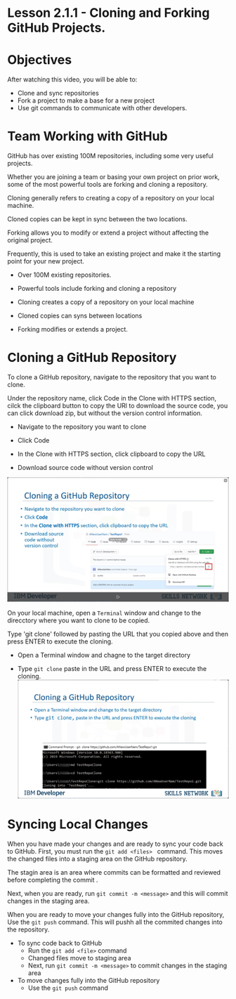 # Lesson 2.1.1 - Cloning and Forking GitHub Projects.

# Objectives

After watching this video, you will be able to:
- Clone and sync repositories
- Fork a project to make a base for a new project
- Use git commands to communicate with other developers.

# Team Working with GitHub

GitHub has over existing 100M repositories, including some very useful projects. 

Whether you are joining a team or basing your own project on prior work, some of the most powerful tools are forking and cloning a repository. 

Cloning generally refers to creating a copy of a repository on your local machine.

Cloned copies can be kept in sync between the two locations. 

Forking allows you to modify or extend a project without affecting the original project. 

Frequently, this is used to take an existing project and make it the starting point for your new project. 

- Over 100M existing repositories.

- Powerful tools include forking and cloning a repository
- Cloning creates a copy of a repository on your local machine
- Cloned copies can syns between locations
- Forking modifies or extends a project. 

# Cloning a GitHub Repository

To clone a GitHub repository, navigate to the repository that you want to clone. 

 Under the repository name, click Code in the Clone with HTTPS section, cilck the clipboard button to copy the URl to download the source code, you can click download zip, but without the version control information. 

- Navigate to the repository you want to clone

- Click Code
- In the Clone with HTTPS section, click clipboard to copy the URL
- Download source code without version control 


![alt text](image/Lesson_2_1_4/1.png)

On your local machine, open a `Terminal` window and change to the direcctory where you want to clone to be copied. 

Type 'git clone' followed by pasting the URL that you copied above and then press ENTER to execute the cloning.

- Open a Terminal window and chagne to the target directory

- Type `git clone` paste in the URL and press ENTER to execute the cloning.
![alt text](image/Lesson_2_1_4/2.png)

# Syncing Local Changes

 When you have made your changes and are ready to sync your code back to GitHub. First, you must run the `git add <files> ` command. This moves the changed files into a staging area on the GitHub repository.

 The stagin area is an area where commits can be formatted and reviewed before completing the commit .

 Next, when you are ready, run `git commit -m <message>` and this will commit changes in the staging area. 

 When you are ready to move your changes fully into the GitHub repository, Use the `git push` command. This will pushh all the commited changes into the repository.

 - To sync code back to GitHub
    - Run the `git add <file>` command
    - Changed files move to staging area
    - Next, run `git commit -m <message>` to commit changes in the staging area
- To move changes fully into the GitHub repository 
    - Use the `git push` command